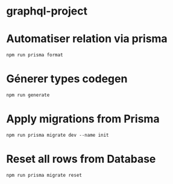 # graphql-project

# Automatiser relation via prisma

```
npm run prisma format

```

# Génerer types codegen

```
npm run generate
```

# Apply migrations from Prisma

```
npm run prisma migrate dev --name init
```

# Reset all rows from Database

```
npm run prisma migrate reset
```